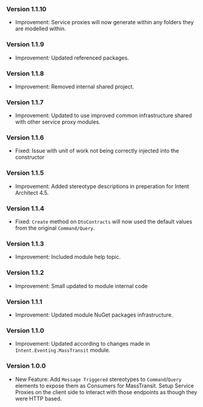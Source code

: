 ### Version 1.1.10

- Improvement: Service proxies will now generate within any folders they are modelled within.

### Version 1.1.9

- Improvement: Updated referenced packages.

### Version 1.1.8

- Improvement: Removed internal shared project.

### Version 1.1.7

- Improvement: Updated to use improved common infrastructure shared with other service proxy modules.

### Version 1.1.6

- Fixed: Issue with unit of work not being correctly injected into the constructor

### Version 1.1.5

- Improvement: Added stereotype descriptions in preperation for Intent Architect 4.5. 

### Version 1.1.4

- Fixed: `Create` method on `DtoContracts` will now used the default values from the original `Command/Query`.

### Version 1.1.3

- Improvement: Included module help topic.

### Version 1.1.2

- Improvement: Small updated to module internal code

### Version 1.1.1

- Improvement: Updated module NuGet packages infrastructure.

### Version 1.1.0

- Improvement: Updated according to changes made in `Intent.Eventing.MassTransit` module.

### Version 1.0.0

- New Feature: Add `Message Triggered` stereotypes to `Command`/`Query` elements to expose them as Consumers for MassTransit. Setup Service Proxies on the client side to interact with those endpoints as though they were HTTP based.
